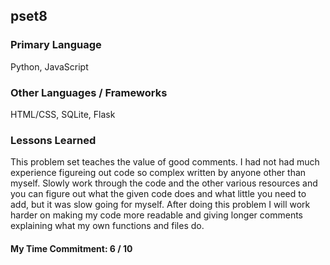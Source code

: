## pset8

### Primary Language
Python, JavaScript

### Other Languages / Frameworks
HTML/CSS, SQLite, Flask

### Lessons Learned
This problem set teaches the value of good comments. I had not had much experience figureing out code so complex written by anyone other than myself. Slowly work through the code and the other various resources and you can figure out what the given code does and what little you need to add, but it was slow going for myself. After doing this problem I will work harder on making my code more readable and giving longer comments explaining what my own functions and files do.

#### My Time Commitment: 6 / 10
